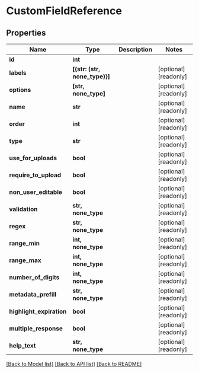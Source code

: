 # CustomFieldReference


## Properties
Name | Type | Description | Notes
------------ | ------------- | ------------- | -------------
**id** | **int** |  | 
**labels** | **[{str: (str, none_type)}]** |  | [optional] [readonly] 
**options** | **[str, none_type]** |  | [optional] [readonly] 
**name** | **str** |  | [optional] [readonly] 
**order** | **int** |  | [optional] [readonly] 
**type** | **str** |  | [optional] [readonly] 
**use_for_uploads** | **bool** |  | [optional] [readonly] 
**require_to_upload** | **bool** |  | [optional] [readonly] 
**non_user_editable** | **bool** |  | [optional] [readonly] 
**validation** | **str, none_type** |  | [optional] [readonly] 
**regex** | **str, none_type** |  | [optional] [readonly] 
**range_min** | **int, none_type** |  | [optional] [readonly] 
**range_max** | **int, none_type** |  | [optional] [readonly] 
**number_of_digits** | **int, none_type** |  | [optional] [readonly] 
**metadata_prefill** | **str, none_type** |  | [optional] [readonly] 
**highlight_expiration** | **bool** |  | [optional] [readonly] 
**multiple_response** | **bool** |  | [optional] [readonly] 
**help_text** | **str, none_type** |  | [optional] [readonly] 

[[Back to Model list]](../#documentation-for-models) [[Back to API list]](../#documentation-for-api-endpoints) [[Back to README]](../)


